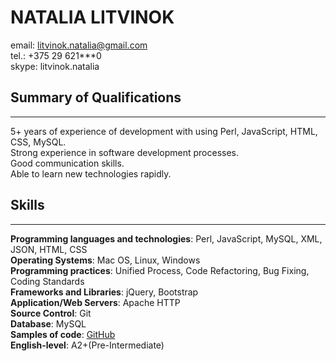 # NATALIA LITVINOK
email: litvinok.natalia@gmail.com  
tel.: +375 29 621***0  
skype: litvinok.natalia  

## Summary of Qualifications 
***
5+ years of experience of development with using Perl, JavaScript, HTML, CSS, MySQL.  
Strong experience in software development processes.  
Good communication skills.  
Able to learn new technologies rapidly.  

## Skills
***
**Programming languages and technologies**:  Perl, JavaScript, MySQL, XML, JSON, HTML, CSS  
**Operating Systems**: Mac OS, Linux, Windows  
**Programming practices**: Unified Process, Code Refactoring, Bug Fixing, Coding Standards   
**Frameworks and Libraries**: jQuery, Bootstrap  
**Application/Web Servers**: Apache HTTP  
**Source Control**: Git  
**Database**: MySQL  
**Samples of code**: [GitHub](https://github.com/miniLampa)  
**English-level**: A2+(Pre-Intermediate)
